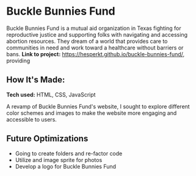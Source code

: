 # Buckle Bunnies Fund
Buckle Bunnies Fund is a mutual aid organization in Texas fighting for reproductive justice and supporting folks with navigating and accessing abortion resources. They dream of a world that provides care to communities in need and work toward a healthcare without barriers or bans.
**Link to project:** https://hesperkt.github.io/buckle-bunnies-fund/, providing 


## How It's Made:

**Tech used:** HTML, CSS, JavaScript

A revamp of Buckle Bunnies Fund's website, I sought to explore different color schemes and images to make the website more engaging and accessible to users.

## Future Optimizations
- Going to create folders and re-factor code
- Utilize and image sprite for photos
- Develop a logo for Buckle Bunnies Fund
